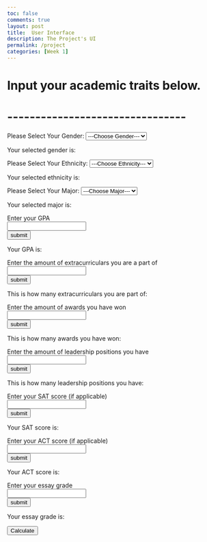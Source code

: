 ```yaml
---
toc: false
comments: true
layout: post
title:  User Interface
description: The Project's UI
permalink: /project
categories: [Week 1]
---
```


# Input your academic traits below. 
# --------------------------------

<!-- This here is the code for a dropdown menu regarding genders.  -->
<html>
<script>
function gen() {
    var genderList = document.getElementById("genderList");
    document.getElementById("gender").innerHTML = genderList.options[genderList.selectedIndex].text;
  }
</script>
<body>
<!-- Here below are the options from which the inputter may choose from.  -->
<form>
Please Select Your Gender:
<select id="genderList" onchange="gen()">
    <option> ---Choose Gender--- </option>  
    <option> Male </option>  
    <option> Female </option>  
</select>

<p>Your selected gender is: <font color = "#ffffc2"><t id = "gender"></t></font></p>
</form>

</body>
</html>


<!-- This here is the code for a dropdown menu regarding numerous ethnicities.  -->
<html>
<script>
function eth()
{
var ethnicityList=document.getElementById("ethnicityList");
document.getElementById("ethnicity").innerHTML=ethnicityList.options[ethnicityList.selectedIndex].text;
}
</script>
<body>
<!-- Here below are the options from which the inputter may choose from.  -->
<form>
Please Select Your Ethnicity:
<select id="ethnicityList" onchange="eth()">
    <option> ---Choose Ethnicity--- </option>  
    <option> White </option>  
    <option> Hispanic </option>  
    <option> African-American </option>  
    <option> Asian </option>  
    <option> Other </option>  
</select>
<p>Your selected ethnicity is: <font color = "#ffffc2"><t id = "ethnicity"></t></font></p>
</form>

</body>
</html>




<!-- This here is the code for a dropdown menu regarding numerous majors.  -->
<html>
<script>
function maj()
{
var majorList=document.getElementById("majorList");
document.getElementById("major").innerHTML=majorList.options[majorList.selectedIndex].text;
}
</script>
<body>
<form>
<!-- Here below are the options from which the inputter may choose from.  -->
<html>
Please Select Your Major:
<select id="majorList" onchange="maj()">
    <option> ---Choose Major--- </option>  
    <option> Computer Science </option>  
    <option> Business </option>  
    <option> Biology </option>  
    <option> Politics </option>  
    <option> Engineering </option>  
    <option> Social Sciences </option>
    <option> English </option>
    <option> Other </option>
</select>
<p>Your selected major is: <font color = "#ffffc2"><t id = "major"></t></font></p>








<html lang="en">
<head>
  <meta charset="UTF-8">
  <meta http-equiv="X-UA-Compatible" content="IE=edge">
  <meta name="viewport" content="width=device-width, initial-scale=1.0">
  <title>Document</title>
</head>

<body>
  <label> Enter your GPA</label><br>
  <input type = "text" id = "gpa"><br>
  <button type="button" id="gpabutton">submit</button>

  <script src="script.js">
  </script>
  <script>

document.getElementById("gpabutton").onclick = function(){

    var gpa = document.getElementById("gpa").value;
    console.log("Your GPA is ",gpa);
}
</script>
</body>
</html>
<p>Your GPA is: <font color = "#ffffc2"><t id = "gpa"></t></font></p>









<html lang="en">
<head>
  <meta charset="UTF-8">
  <meta http-equiv="X-UA-Compatible" content="IE=edge">
  <meta name="viewport" content="width=device-width, initial-scale=1.0">
  <title>Document</title>
</head>

<body>
  <label> Enter the amount of extracurriculars you are a part of</label><br>
  <input type = "text" id = "ec"><br>
  <button type="button" id="ecbutton">submit</button>

  <script src="script.js">
  </script>
  <script>

document.getElementById("ecbutton").onclick = function(){

    var ec = document.getElementById("ec").value;
    console.log("This is how many extracurriculars you are part of: ",ec);
}
</script>
</body>
</html>
<p>This is how many extracurriculars you are part of: <font color = "#ffffc2"><t id = "ec"></t></font></p>








<html lang="en">
<head>
  <meta charset="UTF-8">
  <meta http-equiv="X-UA-Compatible" content="IE=edge">
  <meta name="viewport" content="width=device-width, initial-scale=1.0">
  <title>Document</title>
</head>

<body>
  <label> Enter the amount of awards you have won</label><br>
  <input type = "text" id = "awards"><br>
  <button type="button" id="awardbutton">submit</button>

  <script src="script.js">
  </script>
  <script>

document.getElementById("awardbutton").onclick = function(){

    var award = document.getElementById("ec").value;
    console.log("This is how many awards you have won: ",ec);
}
</script>
</body>
</html>
<p>This is how many awards you have won: <font color = "#ffffc2"><t id = "award"></t></font></p>






<html lang="en">
<head>
  <meta charset="UTF-8">
  <meta http-equiv="X-UA-Compatible" content="IE=edge">
  <meta name="viewport" content="width=device-width, initial-scale=1.0">
  <title>Document</title>
</head>

<body>
  <label> Enter the amount of leadership positions you have</label><br>
  <input type = "text" id = "lead"><br>
  <button type="button" id="leadbutton">submit</button>

  <script src="script.js">
  </script>
  <script>

document.getElementById("leadbutton").onclick = function(){

    var lead = document.getElementById("lead").value;
    console.log("This is how many leadership positions you have: ",lead);
}
</script>
</body>
</html>
<p>This is how many leadership positions you have: <font color = "#ffffc2"><t id = "lead"></t></font></p>




<html lang="en">
<head>
  <meta charset="UTF-8">
  <meta http-equiv="X-UA-Compatible" content="IE=edge">
  <meta name="viewport" content="width=device-width, initial-scale=1.0">
  <title>Document</title>
</head>

<body>
  <label> Enter your SAT score (if applicable)</label><br>
  <input type = "text" id = "SAT"><br>
  <button type="button" id="SATbutton">submit</button>

  <script src="script.js">
  </script>
  <script>

document.getElementById("SATbutton").onclick = function(){

    var SAT = document.getElementById("SAT").value;
    console.log("Your SAT score is: ",SAT);
}
</script>
</body>
</html>
<p>Your SAT score is: <font color = "#ffffc2"><t id = "SAT"></t></font></p>






<html lang="en">
<head>
  <meta charset="UTF-8">
  <meta http-equiv="X-UA-Compatible" content="IE=edge">
  <meta name="viewport" content="width=device-width, initial-scale=1.0">
  <title>Document</title>
</head>

<body>
  <label> Enter your ACT score (if applicable)</label><br>
  <input type = "text" id = "ACT"><br>
  <button type="button" id="ACTbutton">submit</button>

  <script src="script.js">
  </script>
  <script>

document.getElementById("ACTbutton").onclick = function(){

    var ACT = document.getElementById("ACT").value;
    console.log("Your ACT score is: ",ACT);
}
</script>
</body>
</html>
<p>Your ACT score is: <font color = "#ffffc2"><t id = "ACT"></t></font></p>




<html lang="en">
<head>
  <meta charset="UTF-8">
  <meta http-equiv="X-UA-Compatible" content="IE=edge">
  <meta name="viewport" content="width=device-width, initial-scale=1.0">
  <title>Document</title>
</head>

<body>
  <label> Enter your essay grade </label><br>
  <input type = "text" id = "essay"><br>
  <button type="button" id="essaybutton">submit</button>

  <script src="script.js">
  </script>
  <script>

document.getElementById("essaybutton").onclick = function(){

    var essay = document.getElementById("essay").value;
    console.log("Your essay grade is: ",essay);
}
</script>
</body>
</html>
<p>Your essay grade is: <font color = "#ffffc2"><t id = "essay"></t></font></p>



<button>Calculate</button>
